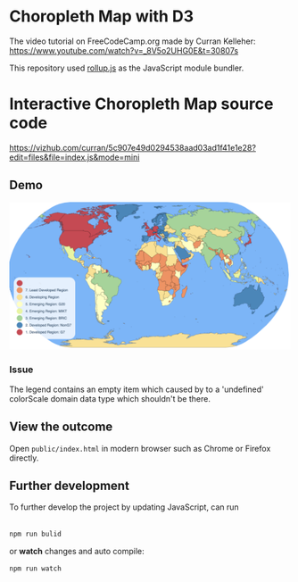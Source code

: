 # Choropleth Map with D3
The video tutorial on FreeCodeCamp.org made by Curran Kelleher: https://www.youtube.com/watch?v=_8V5o2UHG0E&t=30807s

This repository used [rollup.js](https://rollupjs.org/) as the JavaScript module bundler. 


# Interactive Choropleth Map source code
https://vizhub.com/curran/5c907e49d0294538aad03ad1f41e1e28?edit=files&file=index.js&mode=mini

## Demo
![Choropleth Map](screenshot/choropleth-map.png)

### Issue
The legend contains an empty item which caused by to a 'undefined' colorScale domain data type which shouldn't be there. 

## View the outcome
Open `public/index.html` in modern browser such as Chrome or Firefox directly. 

## Further development
To further develop the project by updating JavaScript, can run

```javascript

npm run bulid

```

or **watch** changes and auto compile:
```javascript
npm run watch
```